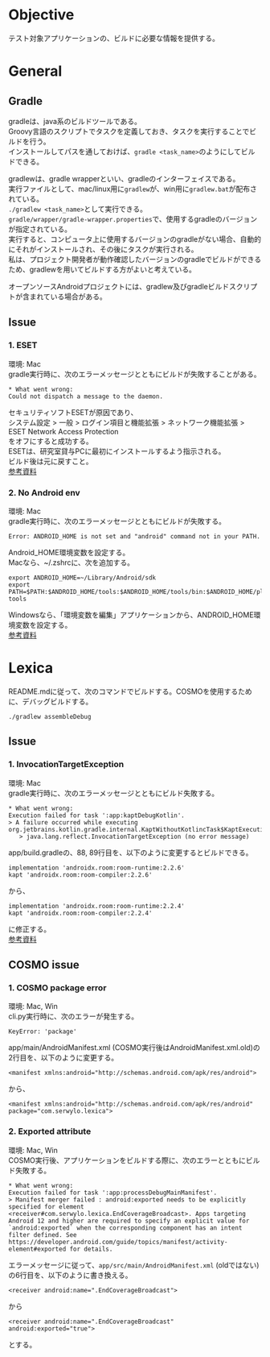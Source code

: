 # Objective
テスト対象アプリケーションの、ビルドに必要な情報を提供する。  

# General
## Gradle
gradleは、java系のビルドツールである。  
Groovy言語のスクリプトでタスクを定義しておき、タスクを実行することでビルドを行う。   
インストールしてパスを通しておけば、`gradle <task_name>`のようにしてビルドできる。   

gradlewは、gradle wrapperといい、gradleのインターフェイスである。  
実行ファイルとして、mac/linux用に`gradlew`が、win用に`gradlew.bat`が配布されている。  
`./gradlew <task_name>`として実行できる。  
`gradle/wrapper/gradle-wrapper.properties`で、使用するgradleのバージョンが指定されている。  
実行すると、コンピュータ上に使用するバージョンのgradleがない場合、自動的にそれがインストールされ、その後にタスクが実行される。  
私は、プロジェクト開発者が動作確認したバージョンのgradleでビルドができるため、gradlewを用いてビルドする方がよいと考えている。  

オープンソースAndroidプロジェクトには、gradlew及びgradleビルドスクリプトが含まれている場合がある。  

## Issue
### 1. ESET
環境: Mac  
gradle実行時に、次のエラーメッセージとともにビルドが失敗することがある。
```
* What went wrong:
Could not dispatch a message to the daemon.
```
セキュリティソフトESETが原因であり、  
システム設定 > 一般 > ログイン項目と機能拡張 > ネットワーク機能拡張 > ESET Network Access Protection  
をオフにすると成功する。  
ESETは、研究室貸与PCに最初にインストールするよう指示される。  
ビルド後は元に戻すこと。  
[参考資料](https://forum.eset.com/topic/41990-eset-block-gradle-after-latest-update/)  

### 2. No Android env
環境: Mac  
gradle実行時に、次のエラーメッセージとともにビルドが失敗する。
```
Error: ANDROID_HOME is not set and "android" command not in your PATH.
```
Android_HOME環境変数を設定する。  
Macなら、~/.zshrcに、次を追加する。
```
export ANDROID_HOME=~/Library/Android/sdk
export PATH=$PATH:$ANDROID_HOME/tools:$ANDROID_HOME/tools/bin:$ANDROID_HOME/platform-tools
```
Windowsなら、「環境変数を編集」アプリケーションから、ANDROID_HOME環境変数を設定する。  
[参考資料](https://developer.android.com/tools/variables?hl=ja)

# Lexica
README.mdに従って、次のコマンドでビルドする。COSMOを使用するために、デバッグビルドする。
```
./gradlew assembleDebug
```

## Issue
### 1. InvocationTargetException
環境: Mac  
gradle実行時に、次のエラーメッセージとともにビルド失敗する。
```
* What went wrong:
Execution failed for task ':app:kaptDebugKotlin'.
> A failure occurred while executing org.jetbrains.kotlin.gradle.internal.KaptWithoutKotlincTask$KaptExecutionWorkAction
   > java.lang.reflect.InvocationTargetException (no error message)
```
app/build.gradleの、88, 89行目を、以下のように変更するとビルドできる。  
```
implementation 'androidx.room:room-runtime:2.2.6'
kapt 'androidx.room:room-compiler:2.2.6'
```
から、
```
implementation 'androidx.room:room-runtime:2.2.4'
kapt 'androidx.room:room-compiler:2.2.4'
```
に修正する。  
[参考資料](https://stackoverflow.com/questions/63649694/a-failure-occurred-while-executing-org-jetbrains-kotlin-gradle-internal-kaptexec)

## COSMO issue
### 1. COSMO package error
環境: Mac, Win  
cli.py実行時に、次のエラーが発生する。
```
KeyError: 'package'
```
app/main/AndroidManifest.xml (COSMO実行後はAndroidManifest.xml.old)の2行目を、以下のように変更する。
```
<manifest xmlns:android="http://schemas.android.com/apk/res/android">
```
から、
```
<manifest xmlns:android="http://schemas.android.com/apk/res/android" package="com.serwylo.lexica">
```

### 2. Exported attribute
環境: Mac, Win  
COSMO実行後、アプリケーションをビルドする際に、次のエラーとともにビルド失敗する。
```
* What went wrong:
Execution failed for task ':app:processDebugMainManifest'.
> Manifest merger failed : android:exported needs to be explicitly specified for element <receiver#com.serwylo.lexica.EndCoverageBroadcast>. Apps targeting Android 12 and higher are required to specify an explicit value for `android:exported` when the corresponding component has an intent filter defined. See https://developer.android.com/guide/topics/manifest/activity-element#exported for details.
```
エラーメッセージに従って、`app/src/main/AndroidManifest.xml` (oldではない)の6行目を、以下のように書き換える。
```
<receiver android:name=".EndCoverageBroadcast">
```
から
```
<receiver android:name=".EndCoverageBroadcast" android:exported="true">
```
とする。
